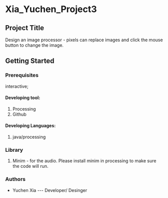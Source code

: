 # Xia_Yuchen_Project3

## Project Title
Design an image processor - pixels can replace images and click the mouse button to change the image.
## Getting Started
### Prerequisites

interactive;

#### Developing tool:
1. Processing
2. Github

#### Developing Languages:
1. java/processing

### Library
1. Minim - for the audio. Please install minim in processing to make sure the code will run.

### Authors 
* Yuchen Xia --- Developer/ Desinger